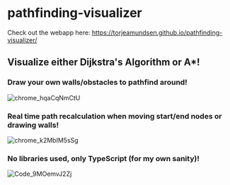 # pathfinding-visualizer
Check out the webapp here: https://torjeamundsen.github.io/pathfinding-visualizer/

## Visualize either Dijkstra's Algorithm or A*!
### Draw your own walls/obstacles to pathfind around!
![chrome_hqaCqNmCtU](https://github.com/TorjeAmundsen/pathfinding-visualizer/assets/14235956/89a73b06-3572-44ef-abc0-47d23bbc5060)

### Real time path recalculation when moving start/end nodes or drawing walls!
![chrome_k2MbIM5sSg](https://github.com/TorjeAmundsen/pathfinding-visualizer/assets/14235956/21ed2fdc-945c-40fb-80fa-794a93b31c75)

### No libraries used, only TypeScript (for my own sanity)!
![Code_9MOemvJ2Zj](https://github.com/TorjeAmundsen/pathfinding-visualizer/assets/14235956/df7d6f92-85a4-4ca8-9b13-a4846e3dbaef)
